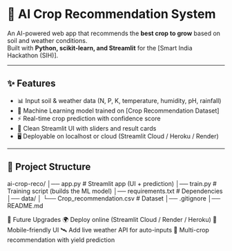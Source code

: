 # 🌾 AI Crop Recommendation System

An AI-powered web app that recommends the **best crop to grow** based on soil and weather conditions.  
Built with **Python, scikit-learn, and Streamlit** for the [Smart India Hackathon (SIH)].

---

## ✨ Features
- 📊 Input soil & weather data (N, P, K, temperature, humidity, pH, rainfall)
- 🤖 Machine Learning model trained on [Crop Recommendation Dataset]
- ⚡ Real-time crop prediction with confidence score
- 🎨 Clean Streamlit UI with sliders and result cards
- 🖥️ Deployable on localhost or cloud (Streamlit Cloud / Heroku / Render)

---

## 📂 Project Structure
ai-crop-reco/
│── app.py # Streamlit app (UI + prediction)
│── train.py # Training script (builds the ML model)
│── requirements.txt # Dependencies
│── data/
│ └── Crop_recommendation.csv # Dataset
│── .gitignore
│── README.md


📌 Future Upgrades
🌍 Deploy online (Streamlit Cloud / Render / Heroku)
📱 Mobile-friendly UI
🛰️ Add live weather API for auto-inputs
🌱 Multi-crop recommendation with yield prediction